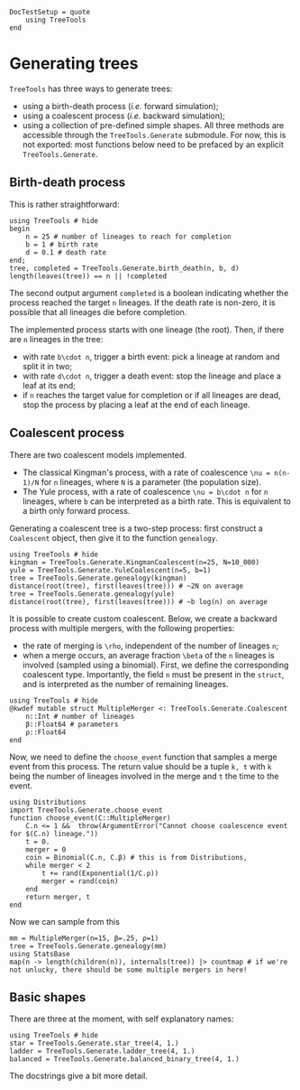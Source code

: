 ```@meta
DocTestSetup = quote
	using TreeTools
end
```

# Generating trees

`TreeTools` has three ways to generate trees: 
- using a birth-death process (*i.e.* forward simulation);
- using a coalescent process (*i.e.* backward simulation);
- using a collection of pre-defined simple shapes. 
All three methods are accessible through the `TreeTools.Generate` submodule. 
For now, this is not exported: most functions below need to be prefaced by an explicit `TreeTools.Generate`. 

## Birth-death process

This is rather straightforward: 
```@repl
using TreeTools # hide
begin
	n = 25 # number of lineages to reach for completion
	b = 1 # birth rate
	d = 0.1 # death rate
end;
tree, completed = TreeTools.Generate.birth_death(n, b, d)
length(leaves(tree)) == n || !completed
```
The second output argument `completed` is a boolean indicating whether the process reached the target `n` lineages.
If the death rate is non-zero, it is possible that all lineages die before completion. 

The implemented process starts with one lineage (the root). 
Then, if there are ``n`` lineages in the tree: 
- with rate ``b\cdot n``, trigger a birth event: pick a lineage at random and split it in two;
- with rate ``d\cdot n``, trigger a death event: stop the lineage and place a leaf at its end;
- if `n` reaches the target value for completion or if all lineages are dead, stop the process by placing a leaf at the end of each lineage.

## Coalescent process

There are two coalescent models implemented. 
- The classical Kingman's process, with a rate of coalescence ``\nu = n(n-1)/N`` for ``n`` lineages, where ``N`` is a parameter (the population size).
- The Yule process, with a rate of coalescence ``\nu = b\cdot n`` for ``n`` lineages, where ``b`` can be interpreted as a birth rate. This is equivalent to a birth only forward process. 

Generating a coalescent tree is a two-step process: first construct a `Coalescent` object, then give it to the function `genealogy`. 
```@repl coalescent
using TreeTools # hide
kingman = TreeTools.Generate.KingmanCoalescent(n=25, N=10_000)
yule = TreeTools.Generate.YuleCoalescent(n=5, b=1)
tree = TreeTools.Generate.genealogy(kingman)
distance(root(tree), first(leaves(tree))) # ~2N on average
tree = TreeTools.Generate.genealogy(yule)
distance(root(tree), first(leaves(tree))) # ~b log(n) on average
```

It is possible to create custom coalescent. 
Below, we create a backward process with multiple mergers, with the following properties: 
- the rate of merging is ``\rho``, independent of the number of lineages ``n``;
- when a merge occurs, an average fraction ``\beta`` of the ``n`` lineages is involved (sampled using a binomial). 
First, we define the corresponding coalescent type. 
Importantly, the field `n` must be present in the `struct`, and is interpreted as the number of remaining lineages. 

```@repl customcoa
using TreeTools # hide
@kwdef mutable struct MultipleMerger <: TreeTools.Generate.Coalescent
    n::Int # number of lineages
    β::Float64 # parameters 
    ρ::Float64
end
```

Now, we need to define the `choose_event` function that samples a merge event from this process.
The return value should be a tuple `k, t` with `k` being the number of lineages involved in the merge and `t` the time to the event. 
```@repl customcoa
using Distributions
import TreeTools.Generate.choose_event
function choose_event(C::MultipleMerger)
    C.n <= 1 &&  throw(ArgumentError("Cannot choose coalescence event for $(C.n) lineage."))
    t = 0.
    merger = 0
    coin = Binomial(C.n, C.β) # this is from Distributions, 
    while merger < 2
        t += rand(Exponential(1/C.ρ))
        merger = rand(coin)
    end
    return merger, t
end
```

Now we can sample from this
```@repl customcoa
mm = MultipleMerger(n=15, β=.25, ρ=1)
tree = TreeTools.Generate.genealogy(mm)
using StatsBase
map(n -> length(children(n)), internals(tree)) |> countmap # if we're not unlucky, there should be some multiple mergers in here! 
```

## Basic shapes

There are three at the moment, with self explanatory names: 
```@repl 
using TreeTools # hide
star = TreeTools.Generate.star_tree(4, 1.)
ladder = TreeTools.Generate.ladder_tree(4, 1.)
balanced = TreeTools.Generate.balanced_binary_tree(4, 1.)
```
The docstrings give a bit more detail. 